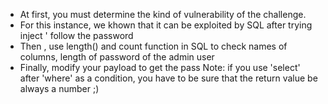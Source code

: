 - At first, you must determine the kind of vulnerability of the challenge. 
- For this instance, we khown that it can be exploited by SQL after trying inject ' follow the password
- Then , use length() and count function in SQL to check names of columns, length of password of the admin user
- Finally, modify your payload to get the pass
Note: if you use 'select' after 'where' as a condition, you have to be sure that the return value be always a number ;) 
